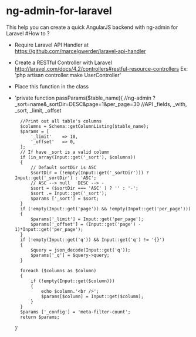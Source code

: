 ng-admin-for-laravel
====================

This help you can create a quick AngularJS backend with ng-admin for Laravel
#How to ?
- Require Laravel API Handler at https://github.com/marcelgwerder/laravel-api-handler
- Create a RESTful Controller with Laravel http://laravel.com/docs/4.2/controllers#restful-resource-controllers
Ex: 'php artisan controller:make UserController'
- Place this function in the class
- 'private function passParams($table_name){
        //ng-admin ?_sort=name&_sortDir=DESC&page=1&per_page=30
        //API _fields, _with, _sort, _limit, _offset

        //Print out all table's columns
        $columns = Schema::getColumnListing($table_name);
        $params = [
            '_limit'    => 10,
            '_offset'   => 0,
        ];
        // If have _sort is a valid column
        if (in_array(Input::get('_sort'), $columns))
        {
            // Default sortDir is ASC
            $sortDir = (!empty(Input::get('_sortDir'))) ? Input::get('_sortDir') : 'ASC';
            // ASC --> null   DESC --> -
            $sort = ($sortDir === 'ASC' ) ? '' : '-';
            $sort .= Input::get('_sort');
            $params ['_sort'] = $sort;
        }
        if (!empty(Input::get('page')) && !empty(Input::get('per_page')))
        {
            $params['_limit'] = Input::get('per_page');
            $params['_offset'] = (Input::get('page') - 1)*Input::get('per_page');
        }
        if (!empty(Input::get('q')) && Input::get('q') != '{}')
        {
            $query = json_decode(Input::get('q'));
            $params['_q'] = $query->query;
        }

        foreach ($columns as $column)
        {
            if (!empty(Input::get($column)))
            {
                echo $column.'<br />';
                $params[$column] = Input::get($column);
            }
        }
        $params ['_config'] = 'meta-filter-count';
        return $params;
    }'
